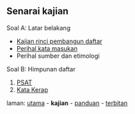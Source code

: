 ---
---

## Senarai kajian

Soal A: Latar belakang

* [Kajian rinci pembangun daftar][11]
* [Perihal kata masukan][12]
* Perihal sumber dan etimologi

Soal B: Himpunan daftar

1. [PSAT][101]
2. [Kata Kerap][102]

laman: [utama][0] - **kajian** - [panduan][2] - [terbitan][3]

  [0]: ../index.md
  [2]: ../panduan/index.md
  [3]: ../terbitan/index.md
  [11]: rinci.md
  [12]: hurai/pekata.md
  [101]: himpun/psat.md
  [102]: himpun/katakerap.md
